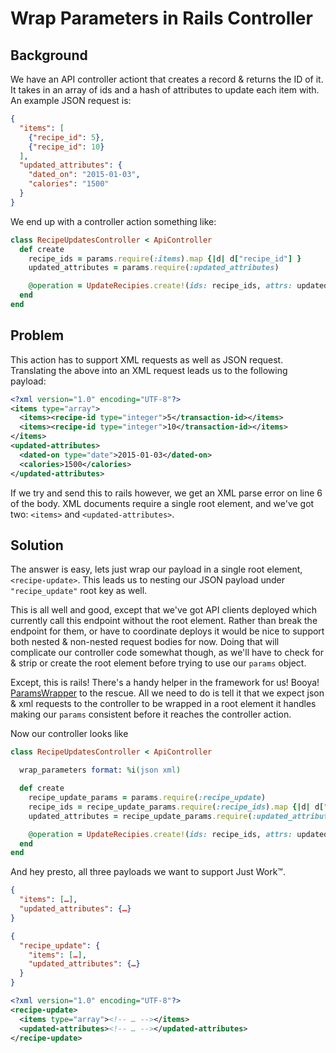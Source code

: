 # Wrap Parameters in Rails Controller

## Background

We have an API controller actiont that creates a record & returns the ID of it. It takes in an array of ids and a hash of attributes to update each item with. An example JSON request is:

```json
{
  "items": [
    {"recipe_id": 5},
    {"recipe_id": 10}
  ],
  "updated_attributes": {
    "dated_on": "2015-01-03",
    "calories": "1500"
  }
}
```

We end up with a controller action something like:

```ruby
class RecipeUpdatesController < ApiController
  def create
    recipe_ids = params.require(:items).map {|d| d["recipe_id"] }
    updated_attributes = params.require(:updated_attributes)

    @operation = UpdateRecipies.create!(ids: recipe_ids, attrs: updated_attributes)
  end
end
```

## Problem

This action has to support XML requests as well as JSON request. Translating the above into an XML request leads us to the following payload:

```xml
<?xml version="1.0" encoding="UTF-8"?>
<items type="array">
  <items><recipe-id type="integer">5</transaction-id></items>
  <items><recipe-id type="integer">10</transaction-id></items>
</items>
<updated-attributes>
  <dated-on type="date">2015-01-03</dated-on>
  <calories>1500</calories>
</updated-attributes>
```

If we try and send this to rails however, we get an XML parse error on line 6 of the body. XML documents require a single root element, and we've got two: `<items>` and `<updated-attributes>`.

## Solution

The answer is easy, lets just wrap our payload in a single root element, `<recipe-update>`. This leads us to nesting our JSON payload under `"recipe_update"` root key as well.

This is all well and good, except that we've got API clients deployed which currently call this endpoint without the root element. Rather than break the endpoint for them, or have to coordinate deploys it would be nice to support both nested & non-nested request bodies for now. Doing that will complicate our controller code somewhat though, as we'll have to check for & strip or create the root element before trying to use our `params` object.

Except, this is rails! There's a handy helper in the framework for us! Booya! [ParamsWrapper](http://api.rubyonrails.org/classes/ActionController/ParamsWrapper.html) to the rescue. All we need to do is tell it that we expect json & xml requests to the controller to be wrapped in a root element it handles making our `params` consistent before it reaches the controller action.

Now our controller looks like

```ruby
class RecipeUpdatesController < ApiController

  wrap_parameters format: %i(json xml)

  def create
    recipe_update_params = params.require(:recipe_update)
    recipe_ids = recipe_update_params.require(:recipe_ids).map {|d| d["recipe_id"] }
    updated_attributes = recipe_update_params.require(:updated_attributes)

    @operation = UpdateRecipies.create!(ids: recipe_ids, attrs: updated_attributes)
  end
end
```

And hey presto, all three payloads we want to support Just Work™.

```json
{
  "items": […],
  "updated_attributes": {…}
}
```

```json
{
  "recipe_update": {
    "items": […],
    "updated_attributes": {…}
  }
}
```

```xml
<?xml version="1.0" encoding="UTF-8"?>
<recipe-update>
  <items type="array"><!-- … --></items>
  <updated-attributes><!-- … --></updated-attributes>
</recipe-update>
````

